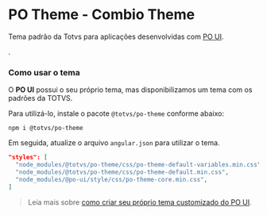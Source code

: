 # PO Theme - Combio Theme

Tema padrão da Totvs para aplicações desenvolvidas com [PO UI](http://po-ui.io).

.
### Como usar o tema

O **PO UI** possui o seu próprio tema, mas disponibilizamos um tema com os padrões da TOTVS.

Para utilizá-lo, instale o pacote `@totvs/po-theme` conforme abaixo:

```
npm i @totvs/po-theme
```

Em seguida, atualize o arquivo `angular.json` para utilizar o tema.

```json
"styles": [
  "node_modules/@totvs/po-theme/css/po-theme-default-variables.min.css",
  "node_modules/@totvs/po-theme/css/po-theme-default.min.css",
  "node_modules/@po-ui/style/css/po-theme-core.min.css",
]
```

> Leia mais sobre [como criar seu próprio tema customizado do PO UI][create-theme-customization].

[create-theme-customization]: https://po-ui.io/guides/create-theme-customization

